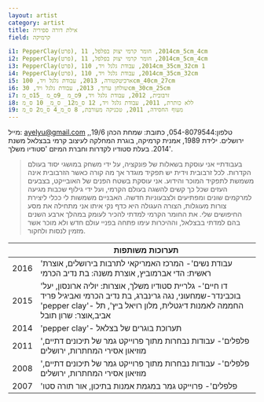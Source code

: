 ```yaml
---
layout: artist
category: artist
title: אילת דורה ספיריה
field: קרמיקה

i1: PepperClay(פרט), 2014, חומר קרמי יצוק בפלפל, 11cm_5cm_4cm
i2: PepperClay(פרט), 2014, חומר קרמי יצוק בפלפל, 11cm_5cm_4cm
i3: PepperClay(פרט), 2014, עבודת גלגל ויד, 110cm_35cm_32cm 1
i4: PepperClay(פרט), 2014, עבודת גלגל ויד, 110cm_35cm_32cm
i5: ארכיטקטורה, 2013, עבודת גלגל ויד, 100cm_40cm_27cm
i6: שולחן ערוך, 2013, עבודת גלגל ויד, 30cm_30cm_25cm
i7: זרבובית, 2012, עבודת גלגל ויד, 9ס_מ _9ס_מ _15ס_מ
i8: ללא כותרת, 2011, עבודת גלגל ויד, 12 ס_מ12_ ס_מ_ 10 ס_מ
i9: מעוף החסידה, 2011, טכניקה מעורבת, 8 ס_מ_4 ס_מ2 ס_מ
---
```


מייל: <ayelyu@gmail.com> ,טלפון:054-8079544, כתובת: שמחת הכהן 19/6, ירושלים.
ילידת 1989, אמנית קרמיקה, בוגרת המחלקה לעיצוב קרמי בבצלאל משנת 2014. בעלת סטודיו לקדרות וחברת המיזם 'סטודיו משלך'.

> בעבודתיי אני עוסקת בשאלות של פונקציה, על ידי משחק במושגי יסוד בעולם הקדרות.
> לכל זרבובית וידית יש תפקיד מוגדר אך מה קורה כאשר הזרבובית אינה משמשת לתפקיד המוכר והידוע.
> אני עוסקת בשטח הפנים של האובייקט, בצבעים העזים שכל כך קשים להשגה בעולם הקרמי, ועל ידי גילוף שכבות מגיעה למרקמים שונים ומפתיעים ולצבעוניות חדשה.
> האבניים משמשות לי ככלי ליצירת צורות מעוגלות, הצורה העגולה היא כדף נקי איתו אני מתחילה את מסע החיפושים שלי.
> את החומר הקרמי למדתי להכיר לעומק במהלך ארבע השנים בהם למדתי בבצלאל, וההיכרות עימו פתחה בפניי עולם חדש ולא מוכר אשר מזמין לנסות ולחקור.

|      | תערוכות משותפות                                                                                                                                                                                                 |
| ---- | ----------------------------------------------------------------------------------------------------------------------------------------------------------------------------------------------------- |
| 2016 | 'עבודת נשים'- המרכז האמריקאי לתרבות בירושלים, אוצרת ראשית: הדי אברמוביץ, אוצרת משנה: בת נדיב הכרמי                                                                                                    |
| 2015 | 'דו חיים'-  גלריית סטודיו משלך, אוצרות: יוליה ארונסון, יעל בוכבינדר-שמחעוני, נגה גרינברג, בת נדיב הכרמי ואביגיל פריד<br>'pepper clay'- החממה לאמנות דיגטלית, מלון רויאל ביץ', תל אביב,אוצר: שרון תובל |
| 2014 | 'pepper clay'-  תערוכת בוגרים של בצלאל                                                                                                                                                                |
| 2011 | 'פלפלים'- עבודות נבחרות מתוך פרוייקט גמר של תיכונים דתיים, מוזיאון אסירי המחתרות, ירושלים                                                                                                             |
| 2008 | 'פלפלים'- עבודות נבחרות מתוך פרוייקט גמר של תיכונים דתיים, מוזיאון אסירי המחתרות, ירושלים                                                                                                             |
| 2007 | 'פלפלים'- פרוייקט גמר במגמת אמנות בתיכון, אור תורה סטו                                                                                                                                                |
